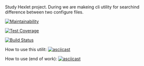 Study Hexlet project.
During we are makeing cli utility for searchind difference between two configure files.

[![Maintainability](https://api.codeclimate.com/v1/badges/e0ec7b5f9b065a50f9bf/maintainability)](https://codeclimate.com/github/FunnyDrew/project-lvl2-s475/maintainability)

[![Test Coverage](https://api.codeclimate.com/v1/badges/e0ec7b5f9b065a50f9bf/test_coverage)](https://codeclimate.com/github/FunnyDrew/project-lvl2-s475/test_coverage)

[![Build Status](https://travis-ci.com/FunnyDrew/project-lvl2-s475.svg?branch=master)](https://travis-ci.com/FunnyDrew/project-lvl2-s475)

How to use this utilit:
[![asciicast](https://asciinema.org/a/Km7bUOrk0ffGj5w39DO7NIfpI.svg)](https://asciinema.org/a/Km7bUOrk0ffGj5w39DO7NIfpI)

How to use (end of work):
[![asciicast](https://asciinema.org/a/x2Agy9UYDswAHB2T46evbTind.svg)](https://asciinema.org/a/x2Agy9UYDswAHB2T46evbTind)